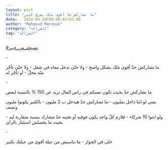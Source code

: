```yaml
---
layout: post
title: "ما تشاركش حدّ أقوى منّك بفرق كبير"
date:   2024-04-10T00:00:01+03:00
author: "Mahmoud Marzouk"
category: "الشراكة"
tag: "الشراكة"
---
```



[<u>\#نصيحة\_من\_خبير</u>](https://www.facebook.com/hashtag/%D9%86%D8%B5%D9%8A%D8%AD%D8%A9_%D9%85%D9%86_%D8%AE%D8%A8%D9%8A%D8%B1?__eep__=6&__cft__%5b0%5d=AZW0R127nSMmb9znw1OWyfBHi4eaQScEiXBqV1VyvgvRP61l9E53XFTeej4PBdKGk8O2kP_yDg2oIPyjTnb7vt_5j6_1qPrhgAGprqMWI-IsSCGqxAq-DVtOTcK7cd3Cy93hYqXPTdVQZzVuPRUC6669bMFvaedqKUuYeD34KzcuSA&__tn__=*NK-R)

\-

ما تشاركش حدّ أقوى منّك بشكل واضح - ولا حتّى تدخل معاه في
شغل - ولا حتّى تأجّر منّه محلّ - أو تأجّر له

\-

ما تشاركش حدّ بحيث تكون نسبكم في راس المال تزيد عن 150 %
بالنسبة لبعض

يعني لو انتا داخل بمليون - ما تشاركش حدّ هيدخل ب 2
مليون - بالكتير يكونوا مليون ونصف

ولو انتوا 10 شركاء - فلازم كلّ واحد يكون فوقيه أو تحتيه
حدّ مشارك بنسبة متقاربة ليه - بحيث ما يحصلش استئثار بالرأي

\-

حتّى في الجواز - ما تناسبش من عيلة أقوى من عيلتك
بكتير
